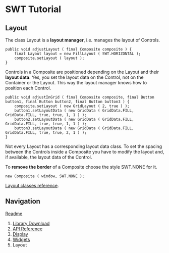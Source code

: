 # SWT Tutorial

## Layout
The class Layout is a **layout manager**, i.e. manages the layout of Controls.

	public void adjustLayout ( final Composite composite ) {
		final Layout layout = new FillLayout ( SWT.HORIZONTAL );
		composite.setLayout ( layout );
	}

Controls in a Composite are positioned depending on the Layout and their **layout data**.
Yes, you set the layout data on the Control, not on the Container or the Layout.
This way the layout manager knows how to position each Control.

	public void adjustInGrid ( final Composite composite, final Button button1, final Button button2, final Button button3 ) {
		composite.setLayout ( new GridLayout ( 2, true ) );
		button1.setLayoutData ( new GridData ( GridData.FILL, GridData.FILL, true, true, 1, 1 ) );
		button2.setLayoutData ( new GridData ( GridData.FILL, GridData.FILL, true, true, 1, 1 ) );
		button3.setLayoutData ( new GridData ( GridData.FILL, GridData.FILL, true, true, 2, 1 ) );
	}

Not every Layout has a corresponding layout data class. To set the spacing between the
Controls inside a Composite you have to modify the layout and, if available, the layout data of the Control.

To **remove the border** of a Composite choose the style SWT.NONE for it.

	new Composite ( window, SWT.NONE );

[Layout classes reference](http://help.eclipse.org/luna/index.jsp?topic=/org.eclipse.platform.doc.isv/reference/api/org/eclipse/swt/layout/package-summary.html).

## Navigation
[Readme](https://github.com/vitalibaumtrok/swttutorial/blob/master/README.md)

1. [Library Download](https://github.com/vitalibaumtrok/swttutorial/blob/master/tutorial/libdownload.md)
2. [API Reference](https://github.com/vitalibaumtrok/swttutorial/blob/master/tutorial/docref.md)
3. [Display](https://github.com/vitalibaumtrok/swttutorial/blob/master/tutorial/display.md)
4. [Widgets](https://github.com/vitalibaumtrok/swttutorial/blob/master/tutorial/widgets.md)
5. Layout
